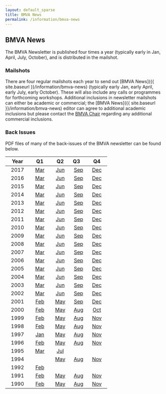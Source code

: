 ```yaml
---
layout: default_sparse
title: BMVA News
permalink: /information/bmva-news
---
```


## BMVA News

The BMVA Newsletter is published four times a year (typically early in Jan,
April, July, October), and is distributed in the mailshot.

### Mailshots

There are four regular mailshots each year to send out [BMVA News]({{ site.baseurl }}/information/bmva-news) (typically
early Jan, early April, early July, early October). These will also include
any calls or programmes for forthcoming workshops.  Additional inclusions in
newsletter mailshots can either be academic or commercial; the [BMVA News]({{ site.baseurl }}/information/bmva-news)
editor can agree to additional academic inclusions but please contact the
[BMVA Chair](mailto:chair@bmva.org) regarding any additional commercial
inclusions.

### Back Issues

PDF files of many of the back-issues of the BMVA newsletter can be found below.

<!--To submit material for the newsletter, or with its associated mailshot, see
[the mailshot](/mailshot/). -->

|&nbsp;&nbsp;&nbsp;Year&nbsp;&nbsp;&nbsp;| &nbsp;&nbsp;&nbsp;Q1&nbsp;&nbsp;&nbsp; | &nbsp;&nbsp;&nbsp;Q2&nbsp;&nbsp;&nbsp; | Q3&nbsp;&nbsp;&nbsp; | &nbsp;&nbsp;&nbsp;Q4&nbsp;&nbsp;&nbsp; |
|:-:|:-:|:-:|:-:|:-:|
| 2017 | [Mar](http://www.bmva.org/bmva-news/2017-03.pdf) | [Jun](http://www.bmva.org/bmva-news/2017-06.pdf) | [Sep](http://www.bmva.org/bmva-news/2017-09.pdf) | [Dec](http://www.bmva.org/bmva-news/2017-12.pdf) |
| 2016 | [Mar](http://www.bmva.org/bmva-news/2016-03.pdf) | [Jun](http://www.bmva.org/bmva-news/2016-06.pdf) | [Sep](http://www.bmva.org/bmva-news/2016-09.pdf) | [Dec](http://www.bmva.org/bmva-news/2016-12.pdf) |
| 2015 | [Mar](http://www.bmva.org/bmva-news/2015-03.pdf) | [Jun](http://www.bmva.org/bmva-news/2015-06.pdf) | [Sep](http://www.bmva.org/bmva-news/2015-09.pdf) | [Dec](http://www.bmva.org/bmva-news/2015-12.pdf) |
| 2014 | [Mar](http://www.bmva.org/bmva-news/2014-03.pdf) | [Jun](http://www.bmva.org/bmva-news/2014-06.pdf) | [Sep](http://www.bmva.org/bmva-news/2014-09.pdf) | [Dec](http://www.bmva.org/bmva-news/2014-12.pdf) |
| 2013 | [Mar](http://www.bmva.org/bmva-news/2013-03.pdf) | [Jun](http://www.bmva.org/bmva-news/2013-06.pdf) | [Sep](http://www.bmva.org/bmva-news/2013-09.pdf) | [Dec](http://www.bmva.org/bmva-news/2013-12.pdf) |
| 2012 | [Mar](http://www.bmva.org/bmva-news/2012-03.pdf) | [Jun](http://www.bmva.org/bmva-news/2012-06.pdf) | [Sep](http://www.bmva.org/bmva-news/2012-09.pdf) | [Dec](http://www.bmva.org/bmva-news/2012-12.pdf) |
| 2011 | [Mar](http://www.bmva.org/bmva-news/2011-03.pdf) | [Jun](http://www.bmva.org/bmva-news/2011-06.pdf) | [Sep](http://www.bmva.org/bmva-news/2011-09.pdf) | [Dec](http://www.bmva.org/bmva-news/2011-12.pdf) |
| 2010 | [Mar](http://www.bmva.org/bmva-news/2010-03.pdf) | [Jun](http://www.bmva.org/bmva-news/2010-06.pdf) | [Sep](http://www.bmva.org/bmva-news/2010-09.pdf) | [Dec](http://www.bmva.org/bmva-news/2010-12.pdf) |
| 2009 | [Mar](http://www.bmva.org/bmva-news/2009-03.pdf) | [Jun](http://www.bmva.org/bmva-news/2009-06.pdf) | [Sep](http://www.bmva.org/bmva-news/2009-09.pdf) | [Dec](http://www.bmva.org/bmva-news/2009-12.pdf) |
| 2008 | [Mar](http://www.bmva.org/bmva-news/2008-03.pdf) | [Jun](http://www.bmva.org/bmva-news/2008-06.pdf) | [Sep](http://www.bmva.org/bmva-news/2008-09.pdf) | [Dec](http://www.bmva.org/bmva-news/2008-12.pdf) |
| 2007 | [Mar](http://www.bmva.org/bmva-news/2007-03.pdf) | [Jun](http://www.bmva.org/bmva-news/2007-06.pdf) | [Sep](http://www.bmva.org/bmva-news/2007-09.pdf) | [Dec](http://www.bmva.org/bmva-news/2007-12.pdf) |
| 2006 | [Mar](http://www.bmva.org/bmva-news/2006-03.pdf) | [Jun](http://www.bmva.org/bmva-news/2006-06.pdf) | [Sep](http://www.bmva.org/bmva-news/2006-09.pdf) | [Dec](http://www.bmva.org/bmva-news/2006-12.pdf) |
| 2005 | [Mar](http://www.bmva.org/bmva-news/2005-03.pdf) | [Jun](http://www.bmva.org/bmva-news/2005-06.pdf) | [Sep](http://www.bmva.org/bmva-news/2005-09.pdf) | [Dec](http://www.bmva.org/bmva-news/2005-12.pdf) |
| 2004 | [Mar](http://www.bmva.org/bmva-news/2004-03.pdf) | [Jun](http://www.bmva.org/bmva-news/2004-06.pdf) | [Sep](http://www.bmva.org/bmva-news/2004-09.pdf) | [Dec](http://www.bmva.org/bmva-news/2004-12.pdf) |
| 2003 | [Mar](http://www.bmva.org/bmva-news/2003-03.pdf) | [Jun](http://www.bmva.org/bmva-news/2003-06.pdf) | [Sep](http://www.bmva.org/bmva-news/2003-09.pdf) | [Dec](http://www.bmva.org/bmva-news/2003-12.pdf) |
| 2002 | [Mar](http://www.bmva.org/bmva-news/2002-03.pdf) | [Jun](http://www.bmva.org/bmva-news/2002-06.pdf) | [Sep](http://www.bmva.org/bmva-news/2002-09.pdf) | [Dec](http://www.bmva.org/bmva-news/2002-12.pdf) |
| 2001 | [Feb](http://www.bmva.org/bmva-news/2001-02.pdf) | [May](http://www.bmva.org/bmva-news/2001-05.pdf) | [Sep](http://www.bmva.org/bmva-news/2001-09.pdf) | [Dec](http://www.bmva.org/bmva-news/2001-12.pdf) |
| 2000 | [Feb](http://www.bmva.org/bmva-news/2000-02.pdf) | [May](http://www.bmva.org/bmva-news/2000-05.pdf) | [Aug](http://www.bmva.org/bmva-news/2000-08.pdf) | [Oct](http://www.bmva.org/bmva-news/2000-10.pdf) |
| 1999 | [Feb](http://www.bmva.org/bmva-news/1999-02.pdf) | [May](http://www.bmva.org/bmva-news/1999-05.pdf) | [Aug](http://www.bmva.org/bmva-news/1999-08.pdf) | [Nov](http://www.bmva.org/bmva-news/1999-11.pdf) |
| 1998 | [Feb](http://www.bmva.org/bmva-news/1998-02.pdf) | [May](http://www.bmva.org/bmva-news/1998-05.pdf) | [Aug](http://www.bmva.org/bmva-news/1998-08.pdf) | [Nov](http://www.bmva.org/bmva-news/1998-11.pdf) |
| 1997 | [Jan](http://www.bmva.org/bmva-news/1997-01.pdf) | [May](http://www.bmva.org/bmva-news/1997-05.pdf) | [Aug](http://www.bmva.org/bmva-news/1997-08.pdf) | [Nov](http://www.bmva.org/bmva-news/1997-11.pdf) |
| 1996 | [Feb](http://www.bmva.org/bmva-news/1996-02.pdf) | [May](http://www.bmva.org/bmva-news/1996-05.pdf) | [Aug](http://www.bmva.org/bmva-news/1996-08.pdf) | [Nov](http://www.bmva.org/bmva-news/1996-11.pdf) |
| 1995 | [Mar](http://www.bmva.org/bmva-news/1995-03.pdf) | [Jul](http://www.bmva.org/bmva-news/1995-07.pdf) |  |
| 1994 |                    | [May](http://www.bmva.org/bmva-news/1994-05.pdf) | [Aug](http://www.bmva.org/bmva-news/1994-08.pdf) | [Nov](http://www.bmva.org/bmva-news/1994-11.pdf) |
| 1992 | [Feb](http://www.bmva.org/bmva-news/1992-02.pdf) |  |  |  |
| 1991 | [Feb](http://www.bmva.org/bmva-news/1991-02.pdf) | [May](http://www.bmva.org/bmva-news/1991-05.pdf) | [Aug](http://www.bmva.org/bmva-news/1991-08.pdf) | [Nov](http://www.bmva.org/bmva-news/1991-11.pdf) |
| 1990 | [Feb](http://www.bmva.org/bmva-news/1990-02.pdf) | [May](http://www.bmva.org/bmva-news/1990-05.pdf) | [Aug](http://www.bmva.org/bmva-news/1990-08.pdf) | [Nov](http://www.bmva.org/bmva-news/1990-11.pdf) |



